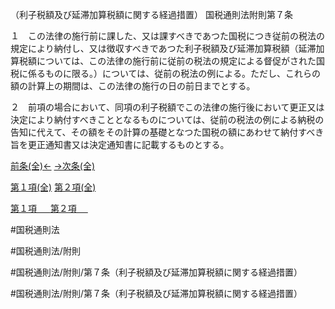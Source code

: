 （利子税額及び延滞加算税額に関する経過措置）
国税通則法附則第７条

１　この法律の施行前に課した、又は課すべきであつた国税につき従前の税法の規定により納付し、又は徴収すべきであつた利子税額及び延滞加算税額（延滞加算税額については、この法律の施行前に従前の税法の規定による督促がされた国税に係るものに限る。）については、従前の税法の例による。ただし、これらの額の計算上の期間は、この法律の施行の日の前日までとする。

２　前項の場合において、同項の利子税額でこの法律の施行後において更正又は決定により納付すべきこととなるものについては、従前の税法の例による納税の告知に代えて、その額をその計算の基礎となつた国税の額にあわせて納付すべき旨を更正通知書又は決定通知書に記載するものとする。

[前条(全)←](国税通則法＿＿＿＿附則第６条_.md)    [→次条(全)](国税通則法＿＿＿＿附則第８条_.md)

[第１項(全)](国税通則法＿＿＿＿附則第７条第１項_.md)  [第２項(全)](国税通則法＿＿＿＿附則第７条第２項_.md)  

[第１項 　 ](国税通則法＿＿＿＿附則第７条第１項.md)  [第２項 　 ](国税通則法＿＿＿＿附則第７条第２項.md)  

#国税通則法

#国税通則法/附則

#国税通則法/附則/第７条（利子税額及び延滞加算税額に関する経過措置）

#国税通則法/附則/第７条（利子税額及び延滞加算税額に関する経過措置）


